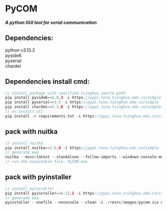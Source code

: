 # PyCOM
***A python GUI tool for serial communication***   

## Dependencies:
python v3.13.2  
pyside6  
pyserial  
chardet  

## Dependencies install cmd:
```C
// install package with specified tsinghua source path
pip install pyside6==6.8.3 -i https://pypi.tuna.tsinghua.edu.cn/simple
pip install pyserial==3.5 -i https://pypi.tuna.tsinghua.edu.cn/simple
pip install chardet==5.2.0 -i https://pypi.tuna.tsinghua.edu.cn/simple
// or install all
pip install -r requirements.txt -i https://pypi.tuna.tsinghua.edu.cn/simple
```

## pack with nuitka
```C
// install nuitka  
pip install nuitka==2.6.9 -i https://pypi.tuna.tsinghua.edu.cn/simple
// generate exe
nuitka --msvc=latest --standalone --follow-imports --windows-console-mode=disable --show-progress --show-memory --enable-plugin=pyside6 --windows-icon-from-ico=.\resrc\images\pycom.ico --include-data-dir=.\demo=.\demo --include-data-files=.\ReleaseNote.txt=ReleaseNote.txt main.py -o PyCOM.exe
// run the executable file: PyCOM.exe
```

## pack with pyinstaller
```C
// install pyinstaller  
pip install pyinstaller==6.11.1 -i https://pypi.tuna.tsinghua.edu.cn/simple
// generate exe
pyinstaller --onefile --noconsole --clean -i ./resrc/images/pycom.ico main.py -o PyCOM.exe
```
